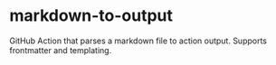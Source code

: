 # markdown-to-output
GitHub Action that parses a markdown file to action output. Supports frontmatter and templating.
